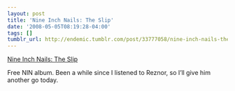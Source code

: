 ```yaml
---
layout: post
title: 'Nine Inch Nails: The Slip'
date: '2008-05-05T08:19:28-04:00'
tags: []
tumblr_url: http://endemic.tumblr.com/post/33777058/nine-inch-nails-the-slip
---
```

[Nine Inch Nails: The Slip](http://theslip.nin.com/)  

Free NIN album. Been a while since I listened to Reznor, so I’ll give him another go today.


